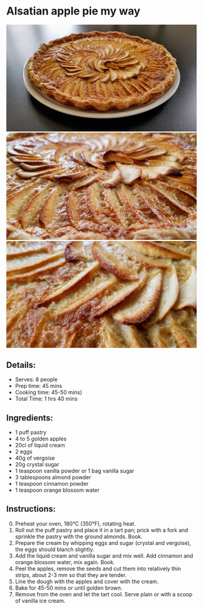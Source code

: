 # Alsatian apple pie my way

![Alsatian apple pie my way](https://github.com/anamorph/recettes/blob/master/photos/fr-dessert-tarte_aux_pommes_alsacienne_a_ma_facon-01.jpg?raw=true)
![Alsatian apple pie my way](https://github.com/anamorph/recettes/blob/master/photos/fr-dessert-tarte_aux_pommes_alsacienne_a_ma_facon-02.jpg?raw=true)
![Alsatian apple pie my way](https://github.com/anamorph/recettes/blob/master/photos/fr-dessert-tarte_aux_pommes_alsacienne_a_ma_facon-03.jpg?raw=true)

## Details:
* Serves: 8 people
* Prep time: 45 mins
* Cooking time: 45-50 mins)
* Total Time: 1 hrs 40 mins

## Ingredients:
* 1 puff pastry
* 4 to 5 golden apples
* 20cl of liquid cream
* 2 eggs
* 40g of vergoise
* 20g crystal sugar
* 1 teaspoon vanilla powder or 1 bag vanilla sugar
* 3 tablespoons almond powder
* 1 teaspoon cinnamon powder
* 1 teaspoon orange blossom water

## Instructions:
0. Preheat your oven, 180°C (350°F), rotating heat.
1. Roll out the puff pastry and place it in a tart pan; prick with a fork and sprinkle the pastry with the ground almonds. Book.
2. Prepare the cream by whipping eggs and sugar (crystal and vergoise), the eggs should blanch slightly.
3. Add the liquid cream and vanilla sugar and mix well. Add cinnamon and orange blossom water, mix again. Book.
4. Peel the apples, remove the seeds and cut them into relatively thin strips, about 2-3 mm so that they are tender.
5. Line the dough with the apples and cover with the cream.
6. Bake for 45-50 mins or until golden brown.
7. Remove from the oven and let the tart cool. Serve plain or with a scoop of vanilla ice cream.
